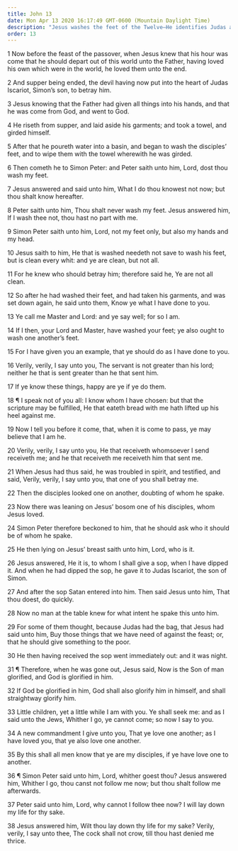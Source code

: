 ```yaml
---
title: John 13
date: Mon Apr 13 2020 16:17:49 GMT-0600 (Mountain Daylight Time)
description: "Jesus washes the feet of the Twelve—He identifies Judas as His betrayer—He commands them to love one another."
order: 13
---
```


1 Now before the feast of the passover, when Jesus knew that his hour was come that he should depart out of this world unto the Father, having loved his own which were in the world, he loved them unto the end.

2 And supper being ended, the devil having now put into the heart of Judas Iscariot, Simon’s son, to betray him.

3 Jesus knowing that the Father had given all things into his hands, and that he was come from God, and went to God.

4 He riseth from supper, and laid aside his garments; and took a towel, and girded himself.

5 After that he poureth water into a basin, and began to wash the disciples’ feet, and to wipe them with the towel wherewith he was girded.

6 Then cometh he to Simon Peter: and Peter saith unto him, Lord, dost thou wash my feet.

7 Jesus answered and said unto him, What I do thou knowest not now; but thou shalt know hereafter.

8 Peter saith unto him, Thou shalt never wash my feet. Jesus answered him, If I wash thee not, thou hast no part with me.

9 Simon Peter saith unto him, Lord, not my feet only, but also my hands and my head.

10 Jesus saith to him, He that is washed needeth not save to wash his feet, but is clean every whit: and ye are clean, but not all.

11 For he knew who should betray him; therefore said he, Ye are not all clean.

12 So after he had washed their feet, and had taken his garments, and was set down again, he said unto them, Know ye what I have done to you.

13 Ye call me Master and Lord: and ye say well; for so I am.

14 If I then, your Lord and Master, have washed your feet; ye also ought to wash one another’s feet.

15 For I have given you an example, that ye should do as I have done to you.

16 Verily, verily, I say unto you, The servant is not greater than his lord; neither he that is sent greater than he that sent him.

17 If ye know these things, happy are ye if ye do them.

18 ¶ I speak not of you all: I know whom I have chosen: but that the scripture may be fulfilled, He that eateth bread with me hath lifted up his heel against me.

19 Now I tell you before it come, that, when it is come to pass, ye may believe that I am he.

20 Verily, verily, I say unto you, He that receiveth whomsoever I send receiveth me; and he that receiveth me receiveth him that sent me.

21 When Jesus had thus said, he was troubled in spirit, and testified, and said, Verily, verily, I say unto you, that one of you shall betray me.

22 Then the disciples looked one on another, doubting of whom he spake.

23 Now there was leaning on Jesus’ bosom one of his disciples, whom Jesus loved.

24 Simon Peter therefore beckoned to him, that he should ask who it should be of whom he spake.

25 He then lying on Jesus’ breast saith unto him, Lord, who is it.

26 Jesus answered, He it is, to whom I shall give a sop, when I have dipped it. And when he had dipped the sop, he gave it to Judas Iscariot, the son of Simon.

27 And after the sop Satan entered into him. Then said Jesus unto him, That thou doest, do quickly.

28 Now no man at the table knew for what intent he spake this unto him.

29 For some of them thought, because Judas had the bag, that Jesus had said unto him, Buy those things that we have need of against the feast; or, that he should give something to the poor.

30 He then having received the sop went immediately out: and it was night.

31 ¶ Therefore, when he was gone out, Jesus said, Now is the Son of man glorified, and God is glorified in him.

32 If God be glorified in him, God shall also glorify him in himself, and shall straightway glorify him.

33 Little children, yet a little while I am with you. Ye shall seek me: and as I said unto the Jews, Whither I go, ye cannot come; so now I say to you.

34 A new commandment I give unto you, That ye love one another; as I have loved you, that ye also love one another.

35 By this shall all men know that ye are my disciples, if ye have love one to another.

36 ¶ Simon Peter said unto him, Lord, whither goest thou? Jesus answered him, Whither I go, thou canst not follow me now; but thou shalt follow me afterwards.

37 Peter said unto him, Lord, why cannot I follow thee now? I will lay down my life for thy sake.

38 Jesus answered him, Wilt thou lay down thy life for my sake? Verily, verily, I say unto thee, The cock shall not crow, till thou hast denied me thrice.
